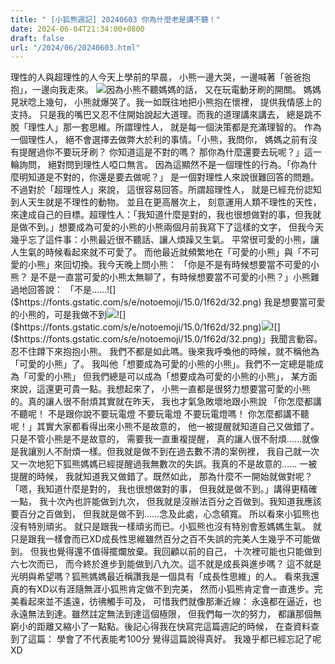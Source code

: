 ```yaml
---
title: " [小狐熊週記] 20240603 你為什麼老是講不聽！"
date: 2024-06-04T21:34:00+0800
draft: false
url: "/2024/06/20240603.html"
---
```


理性的人與超理性的人今天上學前的早晨，
小熊一邊大哭，一邊喊著「爸爸抱抱」，一邊向我走來。
![]($https://blogger.googleusercontent.com/img/proxy/AVvXsEhHD2kj73G2eagQFQt4uOolJeOwJvm84HX8lXYFU1vk8mO3S1j8jEza4vp87Ras9XC_V4ew1WU45E2mjrB-rb8zRmEF4RebHGQS1_7T5-TlJkME1G1kjh_iKQ3R-Q7PLk2MATfqJNUvtG0AHLo_YXZwOV8ITlahR2fcCpaiRCPcyDPD09nBAccIOR2Q-rUcwXMGjSOQCJES-z53MQb5=w498-h498)因為小熊不聽媽媽的話，
又在玩電動牙刷的開關。
媽媽見狀唸上幾句，
小熊就爆哭了。我一如既往地把小熊抱在懷裡，
提供我情感上的支持。
只是我的嘴巴又忍不住開始說起大道理。而我的道理講來講去，
總是跳不脫「理性人」那一套思維。所謂理性人，
就是每一個決策都是充滿理智的。
作為一個理性人， 絕不會選擇去做弊大於利的事情。「小熊，我問你，
媽媽之前有沒有提醒過你不要玩牙刷？
你知道這是不對的嗎？
那你為什麼還要去玩呢？」這一輪詢問，
絕對問到理性人啞口無言。
因為這顯然不是一個理性的行為。「你為什麼明知道是不對的，你還是要去做呢？」
是一個對理性人來說很難回答的問題。
不過對於「超理性人」來說，
這很容易回答。所謂超理性人，
就是已經充份認知到人天生就是不理性的動物。
並且在更高層次上，
刻意運用人類不理性的天性，
來達成自己的目標。超理性人：「我知道什麼是對的，我也很想做對的事，但我就是做不到。」想要成為可愛的小熊的小熊兩個月前我寫下了這樣的文字，
但我今天幾乎忘了這件事：小熊最近很不聽話、讓人煩躁又生氣。
平常很可愛的小熊，讓人生氣的時候看起來就不可愛了。
而他最近就頻繁地在「可愛的小熊」與「不可愛的小熊」來回切換。我今天晚上問小熊：
「你是不是有時候想要當不可愛的小熊？
是不是一直當可愛的小熊太無聊了，有時候想要當不可愛的小熊？」小熊難過地回答說：
「不是......![]($https://fonts.gstatic.com/s/e/notoemoji/15.0/1f62d/32.png) 我是想要當可愛的小熊的，可是我做不到![]($https://fonts.gstatic.com/s/e/notoemoji/15.0/1f62d/32.png)![]($https://fonts.gstatic.com/s/e/notoemoji/15.0/1f62d/32.png)![]($https://fonts.gstatic.com/s/e/notoemoji/15.0/1f62d/32.png)![]($https://fonts.gstatic.com/s/e/notoemoji/15.0/1f62d/32.png)」我聞言動容。
忍不住蹲下來抱抱小熊。
我們不都是如此嗎。後來我呼喚他的時候，就不稱他為「可愛的小熊」了。
我叫他「想要成為可愛的小熊的小熊」。我們不一定總是能成為「可愛的小熊」
但我們總是可以成為「想要成為可愛的小熊的小熊」，
某方面來說，這還更可貴一點。我想起來了，
小熊一直都是很努力想要當可愛的小熊的。真的讓人很不耐煩其實就在昨天， 我也才氣急敗壞地跟小熊說
「你怎麼都講不聽呢！
不是跟你說不要玩電燈 不要玩電燈 不要玩電燈嗎！
你怎麼都講不聽呢！」其實大家都看得出來小熊不是故意的，
他一被提醒就知道自己又做錯了。
只是不管小熊是不是故意的，
需要我一直重複提醒，
真的讓人很不耐煩……就像是我讓別人不耐煩一樣。但我就是做不到在過去數不清的案例裡，
我自己就一次又一次地犯下狐熊媽媽已經提醒過我無數次的失誤。我真的不是故意的……
一被提醒的時候，
我就知道我又做錯了。既然如此，
那為什麼不一開始就做對呢？「嗯，我知道什麼是對的，
我也很想做對的事，
但我就是做不到。」講得更精確一點，
我十次內也許能做到九次，
但我就是沒辦法百分之百做到。我知道我應該要百分之百做到，
但我就是做不到……念及此處，心念頓寬。
所以看來小狐熊也沒有特別頑劣。
就只是跟我一樣頑劣而已。小狐熊也沒有特別會惹媽媽生氣。
就只是跟我一樣會而已XD成長性思維雖然百分之百不失誤的完美人生幾乎不可能做到。
但我也覺得還不值得擺爛放棄。我回顧以前的自己，
十次裡可能也只能做到六七次而已，
而今終於進步到能做到八九次。這不就是成長與進步嗎？
這不就是光明與希望嗎？狐熊媽媽最近稱讚我是一個具有「成長性思維」的人。
看來我還真的有XD以有涯隨無涯小狐熊肯定做不到完美，
然而小狐熊肯定會一直進步。完美看起來並不遙遠，彷彿觸手可及，
可惜我們就像那漸近線：
永遠都在逼近，也永遠無法到達。雖然註定無法到達這個極限，
但我們每一次的努力，
都讓那個無窮小的距離又縮小了一點點。後記心得我在快寫完這篇週記的時候，
在查資料查到了這篇：
學會了不代表能考100分
覺得這篇說得真好。 我幾乎都已經忘記了呢XD

